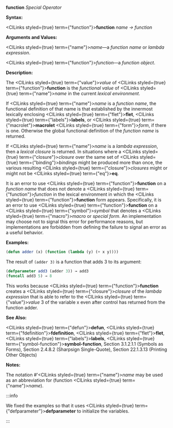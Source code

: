 **function** *Special Operator*

**Syntax:**

<ClLinks styled={true} term={"function"}><b>function</b></ClLinks> *name → function*

**Arguments and Values:**

<ClLinks styled={true} term={"name"}><i>name</i></ClLinks>—a *function name* or *lambda expression*.

<ClLinks styled={true} term={"function"}><i>function</i></ClLinks>—a *function object*.

**Description:**

The <ClLinks styled={true} term={"value"}><i>value</i></ClLinks> of <ClLinks styled={true} term={"function"}><b>function</b></ClLinks> is the *functional value* of <ClLinks styled={true} term={"name"}><i>name</i></ClLinks> in the current *lexical environment*.

If <ClLinks styled={true} term={"name"}><i>name</i></ClLinks> is a *function name*, the functional definition of that name is that established by the innermost lexically enclosing <ClLinks styled={true} term={"flet"}><b>flet</b></ClLinks>, <ClLinks styled={true} term={"labels"}><b>labels</b></ClLinks>, or <ClLinks styled={true} term={"macrolet"}><b>macrolet</b></ClLinks> <ClLinks styled={true} term={"form"}><i>form</i></ClLinks>, if there is one. Otherwise the global functional definition of the *function name* is returned.

If <ClLinks styled={true} term={"name"}><i>name</i></ClLinks> is a *lambda expression*, then a *lexical closure* is returned. In situations where a <ClLinks styled={true} term={"closure"}><i>closure</i></ClLinks> over the same set of <ClLinks styled={true} term={"binding"}><i>bindings</i></ClLinks> might be produced more than once, the various resulting <ClLinks styled={true} term={"closure"}><i>closures</i></ClLinks> might or might not be <ClLinks styled={true} term={"eq"}><b>eq</b></ClLinks>.

It is an error to use <ClLinks styled={true} term={"function"}><b>function</b></ClLinks> on a *function name* that does not denote a <ClLinks styled={true} term={"function"}><i>function</i></ClLinks> in the lexical environment in which the <ClLinks styled={true} term={"function"}><b>function</b></ClLinks> form appears. Specifically, it is an error to use <ClLinks styled={true} term={"function"}><b>function</b></ClLinks> on a <ClLinks styled={true} term={"symbol"}><i>symbol</i></ClLinks> that denotes a <ClLinks styled={true} term={"macro"}><i>macro</i></ClLinks> or *special form*. An implementation may choose not to signal this error for performance reasons, but implementations are forbidden from defining the failure to signal an error as a useful behavior.

**Examples:**

```lisp
(defun adder (x) (function (lambda (y) (+ x y)))) 
```

The result of `(adder 3)` is a function that adds 3 to its argument:

```lisp
(defparameter add3 (adder 3)) → add3
(funcall add3 5) → 8 
```

This works because <ClLinks styled={true} term={"function"}><b>function</b></ClLinks> creates a <ClLinks styled={true} term={"closure"}><i>closure</i></ClLinks> of the *lambda expression* that is able to refer to the <ClLinks styled={true} term={"value"}><i>value</i></ClLinks> 3 of the variable x even after control has returned from the function adder.

**See Also:**

<ClLinks styled={true} term={"defun"}><b>defun</b></ClLinks>, <ClLinks styled={true} term={"fdefinition"}><b>fdefinition</b></ClLinks>, <ClLinks styled={true} term={"flet"}><b>flet</b></ClLinks>, <ClLinks styled={true} term={"labels"}><b>labels</b></ClLinks>, <ClLinks styled={true} term={"symbol-function"}><b>symbol-function</b></ClLinks>, Section 3.1.2.1.1 (Symbols as Forms), Section 2.4.8.2 (Sharpsign Single-Quote), Section 22.1.3.13 (Printing Other Objects)

**Notes:**

The notation #’<ClLinks styled={true} term={"name"}><i>name</i></ClLinks> may be used as an abbreviation for (function <ClLinks styled={true} term={"name"}><i>name</i></ClLinks>).

:::info

We fixed the examples so that it uses <ClLinks styled={true} term={"defparameter"}><b>defparameter</b></ClLinks> to initialize
the variables.

:::
